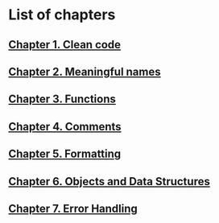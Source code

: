 # List of chapters

## [Chapter 1. Clean code](chapters/chapter1.md)
## [Chapter 2. Meaningful names](chapters/chapter2.md)
## [Chapter 3. Functions](chapters/chapter3.md)
## [Chapter 4. Comments](chapters/chapter4.md)
## [Chapter 5. Formatting](chapters/chapter5.md)
## [Chapter 6. Objects and Data Structures](chapters/chapter6.md)
## [Chapter 7. Error Handling](chapters/chapter7.md)